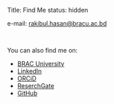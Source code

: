 Title: Find Me
status: hidden

e-mail: [rakibul.hasan@bracu.ac.bd](mailto:rakibul.hasan@bracu.ac.bd)

&nbsp;

You can also find me on:
* [BRAC University](https://www.bracu.ac.bd/about/people/md-rakibul-hasan)
* [LinkedIn](https://www.linkedin.com/in/m-rakibul)
* [ORCiD](https://orcid.org/0000-0003-2565-5321)
* [ReserchGate](https://www.researchgate.net/profile/M-Rakibul-Hasan)
* [GitHub](https://github.com/mrh-rakib)